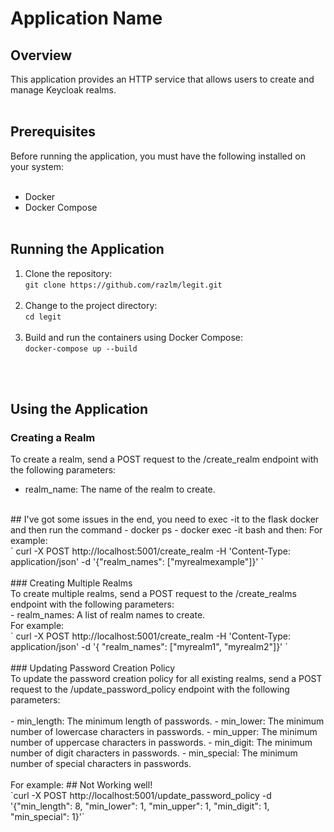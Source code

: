 # Application Name<br />
## Overview<br />
This application provides an HTTP service that allows users to create and manage Keycloak realms.
<br /><br />
## Prerequisites<br />
Before running the application, you must have the following installed on your system:<br /><br />

- Docker<br />
- Docker Compose<br /><br />
## Running the Application<br />
1. Clone the repository:<br />
`git clone https://github.com/razlm/legit.git`
<br /><br />
2. Change to the project directory:<br />
` cd legit `
<br /><br />
3. Build and run the containers using Docker Compose:<br />
` docker-compose up --build `

<br /><br />
## Using the Application<br />
### Creating a Realm<br />
To create a realm, send a POST request to the /create_realm endpoint with the following parameters:
<br />
- realm_name: The name of the realm to create.
<br />
## I've got some issues in the end, you need to exec -it to the flask docker and then run the command - docker ps - docker exec -it <ID> bash and then:
For example:<br />
` curl -X POST   http://localhost:5001/create_realm   -H 'Content-Type: application/json'   -d '{"realm_names": ["myrealmexample"]}' `<br /><br />
### Creating Multiple Realms<br />
To create multiple realms, send a POST request to the /create_realms endpoint with the following parameters:
<br />
- realm_names: A list of realm names to create.<br />
For example:
<br />
` curl -X POST http://localhost:5001/create_realm -H 'Content-Type: application/json' -d '{ "realm_names": ["myrealm1", "myrealm2"]}' `<br /><br />
### Updating Password Creation Policy<br />
To update the password creation policy for all existing realms, send a POST request to the 
/update_password_policy endpoint with the following parameters:
<br /><br />
- min_length: The minimum length of passwords.
- min_lower: The minimum number of lowercase characters in passwords.
- min_upper: The minimum number of uppercase characters in passwords.
- min_digit: The minimum number of digit characters in passwords.
- min_special: The minimum number of special characters in passwords.
<br/ ><br />
For example:
## Not Working well!
<br />
`curl -X POST http://localhost:5001/update_password_policy -d '{"min_length": 8, "min_lower": 1, "min_upper": 
1, "min_digit": 1, "min_special": 1}'`
<br />

